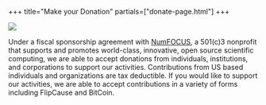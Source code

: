 +++
title="Make your Donation"
partials=["donate-page.html"]
+++

<div class="row center">
                <div class="col-3 top-4">
                    <img src="/img/donate.svg" />
                </div>
</div>

Under a fiscal sponsorship agreement with [NumFOCUS](https://www.numfocus.org/), a 501(c)3 nonprofit that supports and promotes world-class, innovative, open source scientific computing, we are able to accept donations from individuals, institutions, and corporations to support our activities. Contributions from US based individuals and organizations are tax deductible. If you would like to support our activities, we are able to accept contributions in a variety of forms including FlipCause and BitCoin.
          